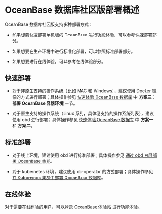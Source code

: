 # OceanBase 数据库社区版部署概述

OceanBase 数据库社区版支持多种部署方式：

* 如果想要快速部署单机版的 OceanBase 进行功能体验，可以参考快速部署部分。

* 如果想要在生产环境中进行标准化部署，可以参照标准部署部分。

* 如果想要进行在线体验，可以参考在线体验部分。

## 快速部署

* 对于非原生支持的操作系统（比如 MAC 和 Windows），建议使用 Docker 镜像的方式进行部署；具体操作参见 [快速体验 OceanBase 数据库](../../200.quickstart/100.quickly-experience-oceanbase-for-community.md) 中 **方案三：部署 OceanBase 容器环境** 一节。

* 对于原生支持的操作系统（Linux 系列，具体见支持的操作系统列表），建议使用 obd 进行部署；具体操作参见 [快速体验 OceanBase 数据库](../../200.quickstart/100.quickly-experience-oceanbase-for-community.md) 中 **方案一** 和 **方案二**。

## 标准部署

* 对于线上环境，建议使用 obd 进行标准部署；具体操作参见 [通过 obd 白屏部署 OceanBase 集群](200.local-deployment/400.deploy-by-ui/100.deploy-by-obd.md)。

* 对于 kubernetes 环境，建议使用 ob-operator 的方式部署；具体操作参见 [在 Kubernetes 集群中部署 OceanBase 数据库](../500.deploy-oceanbase-database-community-edition/300.deploy-in-the-k8s-cluster.md)。

## 在线体验

对于需要在线体验的用户，可以登录 [OceanBase 体验站](https://play.oceanbase.com/#/odc/connections) 进行功能体验。
